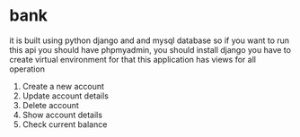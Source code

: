# bank
it is built using python django and and mysql database so if you want to run this api you should have phpmyadmin,
you should install django
you have to create virtual environment for that
this application has views for all operation
1. Create a new account
2. Update account details
3. Delete account
4. Show account details
5. Check current balance
